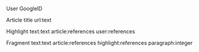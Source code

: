 User
GoogleID


Article
title
url:text

Highlight
text:text
article:references
user:references

Fragment
text:text
article:references
highlight:references
paragraph:integer